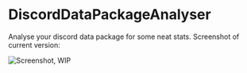 # DiscordDataPackageAnalyser
Analyse your discord data package for some neat stats. Screenshot of current version:

![Screenshot, WIP](https://i.imgur.com/U6G6bhu.png)
